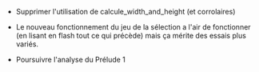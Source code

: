 
* Supprimer l'utilisation de calcule_width_and_height (et corrolaires)
  
* Le nouveau fonctionnement du jeu de la sélection a l'air de fonctionner (en lisant en flash tout ce qui précède) mais ça mérite des essais plus variés.


* Poursuivre l'analyse du Prélude 1

